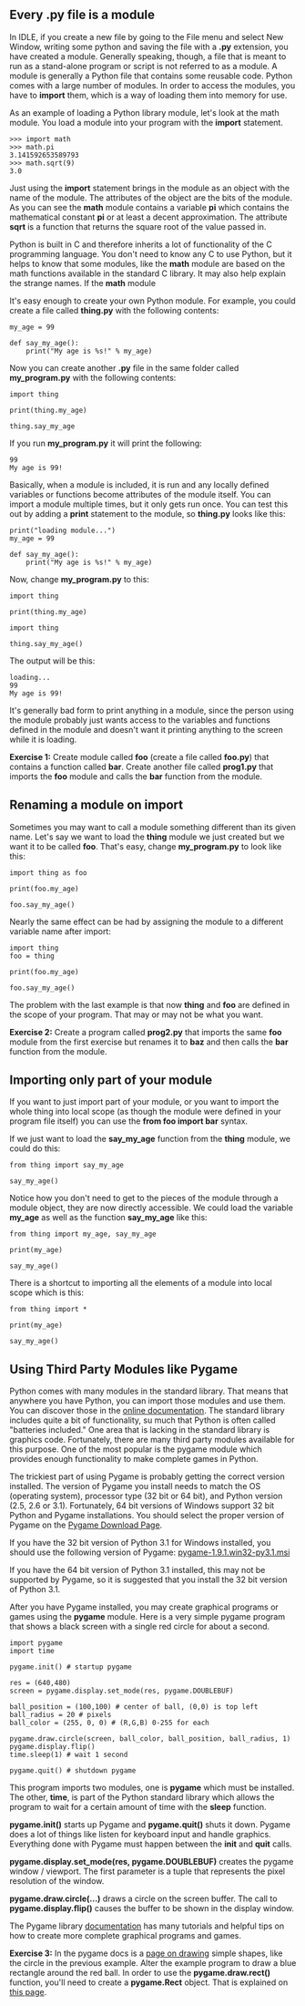Every **.py** file is a module
----------------------------

In IDLE, if you create a new file by going to the File menu and select
New Window, writing some python and saving the file with a **.py**
extension, you have created a module. Generally speaking, though, a file
that is meant to run as a stand-alone program or script is not referred
to as a module. A module is generally a Python file that contains some
reusable code. Python comes with a large number of modules. In order to
access the modules, you have to **import** them, which is a way of loading
them into memory for use.

As an example of loading a Python library module, let's look at the math
module. You load a module into your program with the **import** statement.

    >>> import math
    >>> math.pi
    3.141592653589793
    >>> math.sqrt(9)
    3.0

Just using the **import** statement brings in the module as an object with
the name of the module. The attributes of the object are the bits of the
module. As you can see the **math** module contains a variable **pi** which
contains the mathematical constant **pi** or at least a decent
approximation. The attribute **sqrt** is a function that returns the
square root of the value passed in.

Python is built in C and therefore inherits a lot of functionality of
the C programming language. You don't need to know any C to use Python,
but it helps to know that some modules, like the **math** module are based
on the math functions available in the standard C library. It may also
help explain the strange names. If the **math** module 

It's easy enough to create your own Python module. For example, you
could create a file called **thing.py** with the following contents:

    my_age = 99

    def say_my_age():
        print("My age is %s!" % my_age)

Now you can create another **.py** file in the same folder called
**my_program.py** with the following contents:

    import thing

    print(thing.my_age)

    thing.say_my_age

If you run **my_program.py** it will print the following:

    99
    My age is 99!

Basically, when a module is included, it is run and any locally defined
variables or functions become attributes of the module itself. You can
import a module multiple times, but it only gets run once. You can test
this out by adding a **print** statement to the module, so **thing.py**
looks like this:

    print("loading module...")
    my_age = 99

    def say_my_age():
        print("My age is %s!" % my_age)

Now, change **my_program.py** to this:

    import thing

    print(thing.my_age)

    import thing

    thing.say_my_age()

The output will be this:

    loading...
    99
    My age is 99!

It's generally bad form to print anything in a module, since the person
using the module probably just wants access to the variables and
functions defined in the module and doesn't want it printing anything to
the screen while it is loading.

**Exercise 1:** Create module called **foo** (create a file called
**foo.py**) that contains a function called **bar**. Create another
file called **prog1.py** that imports the **foo** module and calls
the **bar** function from the module.

Renaming a module on import
---------------------------

Sometimes you may want to call a module something different than its
given name. Let's say we want to load the **thing** module we just created
but we want it to be called **foo**. That's easy, change
**my_program.py** to look like this:

    import thing as foo

    print(foo.my_age)

    foo.say_my_age()

Nearly the same effect can be had by assigning the module to a different
variable name after import:

    import thing
    foo = thing

    print(foo.my_age)

    foo.say_my_age()

The problem with the last example is that now **thing** and **foo** are
defined in the scope of your program. That may or may not be what you
want.

**Exercise 2:** Create a program called **prog2.py** that imports the
same **foo** module from the first exercise but renames it to **baz**
and then calls the **bar** function from the module.

Importing only part of your module
----------------------------------

If you want to just import part of your module, or you want to import
the whole thing into local scope (as though the module were defined in
your program file itself) you can use the **from foo import bar** syntax.

If we just want to load the **say_my_age** function from the **thing**
module, we could do this:

    from thing import say_my_age

    say_my_age()

Notice how you don't need to get to the pieces of the module through a
module object, they are now directly accessible. We could load the
variable **my_age** as well as the function **say_my_age** like this:

    from thing import my_age, say_my_age

    print(my_age)

    say_my_age()

There is a shortcut to importing all the elements of a module into local
scope which is this:

    from thing import *

    print(my_age)

    say_my_age()

Using Third Party Modules like Pygame
-------------------------------------

Python comes with many modules in the standard library. That means that
anywhere you have Python, you can import those modules and use them. You
can discover those in the
[online documentation](http://docs.python.org/release/3.1.3/library/index.html).
The standard library includes quite a bit of functionality, su much that
Python is often called "batteries included." One area that is lacking in
the standard library is graphics code. Fortunately, there are many third
party modules available for this purpose. One of the most popular is the
pygame module which provides enough functionality to make complete games
in Python.

The trickiest part of using Pygame is probably getting the correct
version installed. The version of Pygame you install needs to match the
OS (operating system), processor type (32 bit or 64 bit), and Python
version (2.5, 2.6 or 3.1). Fortunately, 64 bit versions of Windows
support 32 bit Python and Pygame installations. You should select the
proper version of Pygame on the [Pygame Download
Page](http://pygame.org/download.shtml).

If you have the 32 bit version of Python 3.1 for Windows installed, you
should use the following version of Pygame:
[pygame-1.9.1.win32-py3.1.msi](http://pygame.org/ftp/pygame-1.9.1.win32-py3.1.msi)

If you have the 64 bit version of Python 3.1 installed, this may not be
supported by Pygame, so it is suggested that you install the 32 bit
version of Python 3.1.

After you have Pygame installed, you may create graphical programs or
games using the **pygame** module. Here is a very simple pygame program
that shows a black screen with a single red circle for about a second.

    import pygame
    import time

    pygame.init() # startup pygame

    res = (640,480)
    screen = pygame.display.set_mode(res, pygame.DOUBLEBUF)

    ball_position = (100,100) # center of ball, (0,0) is top left
    ball_radius = 20 # pixels
    ball_color = (255, 0, 0) # (R,G,B) 0-255 for each

    pygame.draw.circle(screen, ball_color, ball_position, ball_radius, 1)
    pygame.display.flip()
    time.sleep(1) # wait 1 second

    pygame.quit() # shutdown pygame

This program imports two modules, one is **pygame** which must be
installed. The other, **time**, is part of the Python standard library
which allows the program to wait for a certain amount of time with the
**sleep** function.

**pygame.init()** starts up Pygame and **pygame.quit()** shuts it down.
Pygame does a lot of things like listen for keyboard input and handle
graphics. Everything done with Pygame must happen between the **init**
and **quit** calls.

**pygame.display.set_mode(res, pygame.DOUBLEBUF)** creates the pygame
window / viewport. The first parameter is a tuple that represents the
pixel resolution of the window.

**pygame.draw.circle(...)** draws a circle on the screen buffer. The
call to **pygame.display.flip()** causes the buffer to be shown in the
display window.

The Pygame library [documentation](http://www.pygame.org/docs/) has many
tutorials and helpful tips on how to create more complete graphical
programs and games.

**Exercise 3:** In the pygame docs is a [page on drawing](http://www.pygame.org/docs/ref/draw.html) simple shapes, like the
circle in the previous example. Alter the example program to draw a blue
rectangle around the red ball. In order to use the
**pygame.draw.rect()** function, you'll need to create a **pygame.Rect**
object. That is explained on [this
page](http://www.pygame.org/docs/ref/rect.html).
